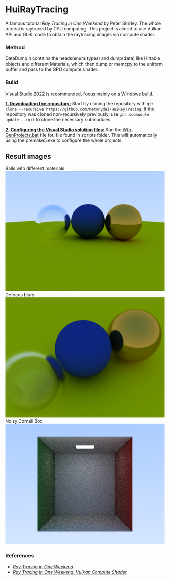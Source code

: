 # HuiRayTracing
A famous tutorial *Ray Tracing in One Weekend<ins>* by Peter Shirley. The whole tutorial is raytraced by CPU computing. This project is aimed to use Vulkan API and GLSL code to obtain the raytracing images via compute shader. 

### Method
DataDump.h contains the heads(enum types) and dump(data) like Hittable objects and different Materials, which then dump or memcpy to the uniform buffer and pass to the GPU compute shader.

### Build
Visual Studio 2022 is recommended, focus mainly on a Windows build.

<ins>**1. Downloading the repository:**</ins>
Start by cloning the repository with `git clone --recursive https://github.com/Metonydai/HuiRayTracing`.
If the repository was cloned non-recursively previously, use `git submodule update --init` to clone the necessary submodules.

<ins>**2. Configuring the Visual Studio solution files:**</ins>
Run the [Win-GenProjects.bat](https://github.com/Metonydai/HuiRayTracing/blob/master/scirpts/Win-GenProjects.bat) file fou file found in scripts folder. This will automatically using the premake5.exe to configure the whole projects.

## Result images
Balls with different materials
![bubble](https://github.com/Metonydai/HuiRayTracing/blob/master/HuiEngine/result_images/bubble.png?raw=true "bubble")
Defocus blurs
![focused_ball](https://github.com/Metonydai/HuiRayTracing/blob/master/HuiEngine/result_images/focusd_ball.png?raw=true "focused_ball")
Noisy Cornell Box
![noisy_cornell_box](https://github.com/Metonydai/HuiRayTracing/blob/master/HuiEngine/result_images/noisy_cornell_box.png?raw=true "noisy_cornell_box")

### References
* [_Ray Tracing in One Weekend_](https://raytracing.github.io/books/RayTracingInOneWeekend.html)
* [_Ray Tracing In One Weekend: Vulkan Compute Shader_](https://zhuanlan.zhihu.com/p/463099873)
